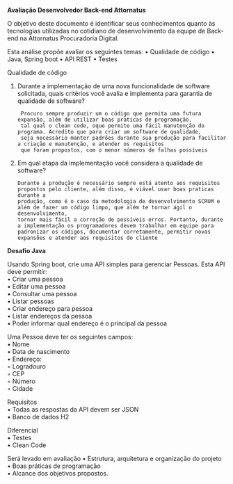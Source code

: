 <b>Avaliação Desenvolvedor Back-end Attornatus</b>

O objetivo deste documento é identificar seus conhecimentos quanto às tecnologias utilizadas no cotidiano de desenvolvimento da equipe de Back-end na Attornatus Procuradoria Digital.

Esta análise propõe avaliar os seguintes temas: 
    • Qualidade de código
    • Java, Spring boot
    • API REST
    • Testes

Qualidade de código

1. Durante a implementação de uma nova funcionalidade de software solicitada, quais critérios você avalia e implementa para garantia de qualidade de software?

        Procuro sempre produzir um o código que permita uma futura expansão, além de utilizar boas praticas de programação, 
        tal qual o clean code, oque permite uma fácil manutenção do programa. Acredito que para criar um software de qualidade,
        seja necessário manter padrões durante sua produção para facilitar a criação e manutenção, e atender os requisitos 
        que foram propostos, com o menor números de falhas possíveis 
        
        
2. Em qual etapa da implementação você considera a qualidade de software?

       Durante a produção é necessário sempre está atento aos requisitos propostos pelo cliente, além disso, é viável usar boas praticas durante a 
       produção, como é o caso da metodologia de desenvolvimento SCRUM e além de fazer um código limpo, que além te tornar ágil o desenvolvimento, 
       tornar mais fácil a correção de possíveis erros. Portanto, durante a implementação os programadores devem trabalhar em equipe para 
       padronizar os códigos, documentar corretamente, permitir novas expansões e atender aos requisitos do cliente


<b>Desafio Java</b>

Usando Spring boot, crie uma API simples para gerenciar Pessoas. Esta API deve permitir:  
    • Criar uma pessoa <br>
    • Editar uma pessoa <br>
    • Consultar uma pessoa <br>
    • Listar pessoas <br>
    • Criar endereço para pessoa <br>
    • Listar endereços da pessoa <br>
    • Poder informar qual endereço é o principal da pessoa <br>

Uma Pessoa deve ter os seguintes campos:  
    • Nome <br>
    • Data de nascimento <br>
    • Endereço: <br>
            ◦ Logradouro <br>
            ◦ CEP <br>
            ◦ Número <br>
            ◦ Cidade <br>

Requisitos   
    • Todas as respostas da API devem ser JSON  <br>
    • Banco de dados H2 <br>

Diferencial <br>
    • Testes <br>
    • Clean Code <br>
 
Será levado em avaliação 
    • Estrutura, arquitetura e organização do projeto   <br>
    • Boas práticas de programação  <br>
    • Alcance dos objetivos propostos. <br>
